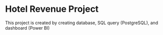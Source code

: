 # Hotel Revenue Project 
This project is created by creating database, SQL query (PostgreSQL), and dashboard (Power BI)


